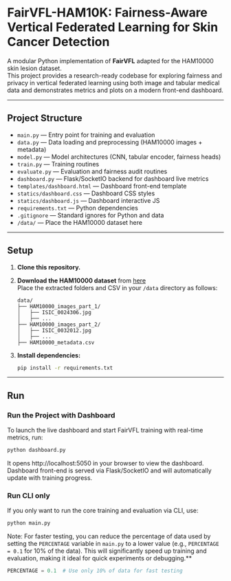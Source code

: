 # FairVFL-HAM10K: Fairness-Aware Vertical Federated Learning for Skin Cancer Detection

A modular Python implementation of **FairVFL** adapted for the HAM10000 skin lesion dataset.  
This project provides a research-ready codebase for exploring fairness and privacy in vertical federated learning using both image and tabular medical data and demonstrates metrics and plots on a modern front-end dashboard.

---

## Project Structure

- `main.py` — Entry point for training and evaluation  
- `data.py` — Data loading and preprocessing (HAM10000 images + metadata)  
- `model.py` — Model architectures (CNN, tabular encoder, fairness heads)  
- `train.py` — Training routines  
- `evaluate.py` — Evaluation and fairness audit routines  
- `dashboard.py` — Flask/SocketIO backend for dashboard live metrics  
- `templates/dashboard.html` — Dashboard front-end template  
- `statics/dashboard.css` — Dashboard CSS styles  
- `statics/dashboard.js` — Dashboard interactive JS  
- `requirements.txt` — Python dependencies  
- `.gitignore` — Standard ignores for Python and data  
- `/data/` — Place the HAM10000 dataset here  

---

## Setup

1. **Clone this repository.**

2. **Download the HAM10000 dataset** from [here](https://www.kaggle.com/datasets/kmader/skin-cancer-mnist-ham10000)  
   Place the extracted folders and CSV in your `/data` directory as follows:

    ```
    data/
    ├── HAM10000_images_part_1/
    │   ├── ISIC_0024306.jpg
    │   ├── ...
    ├── HAM10000_images_part_2/
    │   ├── ISIC_0032012.jpg
    │   ├── ...
    ├── HAM10000_metadata.csv
    ```

3. **Install dependencies:**

    ```bash
    pip install -r requirements.txt
    ```

---

## Run

### **Run the Project with Dashboard**

To launch the live dashboard and start FairVFL training with real-time metrics, run:

```bash
python dashboard.py
```

It opens http://localhost:5050 in your browser to view the dashboard.
Dashboard front-end is served via Flask/SocketIO and will automatically update with training progress.

### **Run CLI only**

If you only want to run the core training and evaluation via CLI, use:

```bash
python main.py
```
Note: For faster testing, you can reduce the percentage of data used by setting the `PERCENTAGE` variable in `main.py` to a lower value (e.g., `PERCENTAGE = 0.1` for 10% of the data). This will significantly speed up training and evaluation, making it ideal for quick experiments or debugging.**

```python
PERCENTAGE = 0.1  # Use only 10% of data for fast testing